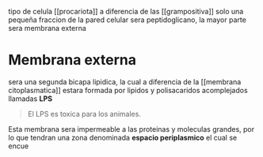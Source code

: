 tipo de celula [[procariota]] a diferencia de las [[grampositiva]] solo una pequeña fraccion de la pared celular sera peptidoglicano, la mayor parte sera membrana externa

# Membrana externa

sera una segunda bicapa lipidica, la cual a diferencia de la [[membrana citoplasmatica]] estara formada por lipidos y polisacaridos acomplejados llamadas **LPS**

> El LPS es toxica para los animales.

Esta membrana sera impermeable a las proteinas y moleculas grandes, por lo que tendran una zona denominada **espacio periplasmico** el cual se encue